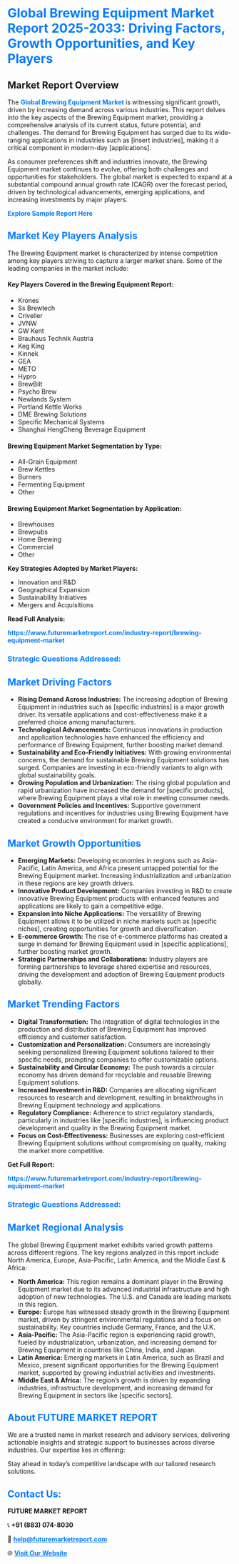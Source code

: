 <h1 style="color: #007BFF;">Global Brewing Equipment Market Report 2025-2033: Driving Factors, Growth Opportunities, and Key Players</h1>

<section id="overview">
<h2>Market Report Overview</h2>
<p>The <a href="https://www.futuremarketreport.com/industry-report/brewing-equipment-market" style="color: #007BFF; text-decoration: none;"><strong>Global Brewing Equipment Market</strong></a> is witnessing significant growth, driven by increasing demand across various industries. This report delves into the key aspects of the Brewing Equipment market, providing a comprehensive analysis of its current status, future potential, and challenges. The demand for Brewing Equipment has surged due to its wide-ranging applications in industries such as [insert industries], making it a critical component in modern-day [applications].</p>
<p>As consumer preferences shift and industries innovate, the Brewing Equipment market continues to evolve, offering both challenges and opportunities for stakeholders. The global market is expected to expand at a substantial compound annual growth rate (CAGR) over the forecast period, driven by technological advancements, emerging applications, and increasing investments by major players.</p>
</section>

<section id="overview">
<p><a href="https://www.futuremarketreport.com/request-sample/reportId=60189" style="color: #007BFF; text-decoration: none;"><strong>Explore Sample Report Here</strong></a></p>
</section>

<section id="key-players">
<h2 style="color: #007BFF;">Market Key Players Analysis</h2>
<p>The Brewing Equipment market is characterized by intense competition among key players striving to capture a larger market share. Some of the leading companies in the market include:</p>
<h4>Key Players Covered in the Brewing Equipment Report:</h4>
<ul><li>Krones</li><li>Ss Brewtech</li><li>Criveller</li><li>JVNW</li><li>GW Kent</li><li>Brauhaus Technik Austria</li><li>Keg King</li><li>Kinnek</li><li>GEA</li><li>METO</li><li>Hypro</li><li>BrewBilt</li><li>Psycho Brew</li><li>Newlands System</li><li>Portland Kettle Works</li><li>DME Brewing Solutions</li><li>Specific Mechanical Systems</li><li>Shanghai HengCheng Beverage Equipment</li></ul>
<h4>Brewing Equipment Market Segmentation by Type:</h4>
<ul><li>All-Grain Equipment</li><li>Brew Kettles</li><li>Burners</li><li>Fermenting Equipment</li><li>Other</li></ul>

<h4>Brewing Equipment Market Segmentation by Application:</h4>
<ul><li>Brewhouses</li><li>Brewpubs</li><li>Home Brewing</li><li>Commercial</li><li>Other</li></ul>
<p><strong>Key Strategies Adopted by Market Players:</strong></p>
<ul>
<li>Innovation and R&D</li>
<li>Geographical Expansion</li>
<li>Sustainability Initiatives</li>
<li>Mergers and Acquisitions</li>
</ul>
</section>

<section>
<p><strong>Read Full Analysis: </strong></p><a href="https://www.futuremarketreport.com/industry-report/brewing-equipment-market" style="color: #007BFF; text-decoration: none;"><strong>https://www.futuremarketreport.com/industry-report/brewing-equipment-market</strong></a>
<h3 style="color: #007BFF;">Strategic Questions Addressed:</h3>
</section>

<section id="driving-factors">
<h2 style="color: #007BFF;">Market Driving Factors</h2>
<ul>
<li><strong>Rising Demand Across Industries:</strong> The increasing adoption of Brewing Equipment in industries such as [specific industries] is a major growth driver. Its versatile applications and cost-effectiveness make it a preferred choice among manufacturers.</li>
<li><strong>Technological Advancements:</strong> Continuous innovations in production and application technologies have enhanced the efficiency and performance of Brewing Equipment, further boosting market demand.</li>
<li><strong>Sustainability and Eco-Friendly Initiatives:</strong> With growing environmental concerns, the demand for sustainable Brewing Equipment solutions has surged. Companies are investing in eco-friendly variants to align with global sustainability goals.</li>
<li><strong>Growing Population and Urbanization:</strong> The rising global population and rapid urbanization have increased the demand for [specific products], where Brewing Equipment plays a vital role in meeting consumer needs.</li>
<li><strong>Government Policies and Incentives:</strong> Supportive government regulations and incentives for industries using Brewing Equipment have created a conducive environment for market growth.</li>
</ul>
</section>

<section id="growth-opportunities">
<h2 style="color: #007BFF;">Market Growth Opportunities</h2>
<ul>
<li><strong>Emerging Markets:</strong> Developing economies in regions such as Asia-Pacific, Latin America, and Africa present untapped potential for the Brewing Equipment market. Increasing industrialization and urbanization in these regions are key growth drivers.</li>
<li><strong>Innovative Product Development:</strong> Companies investing in R&D to create innovative Brewing Equipment products with enhanced features and applications are likely to gain a competitive edge.</li>
<li><strong>Expansion into Niche Applications:</strong> The versatility of Brewing Equipment allows it to be utilized in niche markets such as [specific niches], creating opportunities for growth and diversification.</li>
<li><strong>E-commerce Growth:</strong> The rise of e-commerce platforms has created a surge in demand for Brewing Equipment used in [specific applications], further boosting market growth.</li>
<li><strong>Strategic Partnerships and Collaborations:</strong> Industry players are forming partnerships to leverage shared expertise and resources, driving the development and adoption of Brewing Equipment products globally.</li>
</ul>
</section>

<section id="trending-factors">
<h2 style="color: #007BFF;">Market Trending Factors</h2>
<ul>
<li><strong>Digital Transformation:</strong> The integration of digital technologies in the production and distribution of Brewing Equipment has improved efficiency and customer satisfaction.</li>
<li><strong>Customization and Personalization:</strong> Consumers are increasingly seeking personalized Brewing Equipment solutions tailored to their specific needs, prompting companies to offer customizable options.</li>
<li><strong>Sustainability and Circular Economy:</strong> The push towards a circular economy has driven demand for recyclable and reusable Brewing Equipment solutions.</li>
<li><strong>Increased Investment in R&D:</strong> Companies are allocating significant resources to research and development, resulting in breakthroughs in Brewing Equipment technology and applications.</li>
<li><strong>Regulatory Compliance:</strong> Adherence to strict regulatory standards, particularly in industries like [specific industries], is influencing product development and quality in the Brewing Equipment market.</li>
<li><strong>Focus on Cost-Effectiveness:</strong> Businesses are exploring cost-efficient Brewing Equipment solutions without compromising on quality, making the market more competitive.</li>
</ul>
</section>

<section>
<p><strong>Get Full Report: </strong></p><a href="https://www.futuremarketreport.com/industry-report/brewing-equipment-market" style="color: #007BFF; text-decoration: none;"><strong>https://www.futuremarketreport.com/industry-report/brewing-equipment-market</strong></a>
<h3 style="color: #007BFF;">Strategic Questions Addressed:</h3>
</section>


<section id="regional-analysis">
<h2 style="color: #007BFF;">Market Regional Analysis</h2>
<p>The global Brewing Equipment market exhibits varied growth patterns across different regions. The key regions analyzed in this report include North America, Europe, Asia-Pacific, Latin America, and the Middle East & Africa:</p>
<ul>
<li><strong>North America:</strong> This region remains a dominant player in the Brewing Equipment market due to its advanced industrial infrastructure and high adoption of new technologies. The U.S. and Canada are leading markets in this region.</li>
<li><strong>Europe:</strong> Europe has witnessed steady growth in the Brewing Equipment market, driven by stringent environmental regulations and a focus on sustainability. Key countries include Germany, France, and the U.K.</li>
<li><strong>Asia-Pacific:</strong> The Asia-Pacific region is experiencing rapid growth, fueled by industrialization, urbanization, and increasing demand for Brewing Equipment in countries like China, India, and Japan.</li>
<li><strong>Latin America:</strong> Emerging markets in Latin America, such as Brazil and Mexico, present significant opportunities for the Brewing Equipment market, supported by growing industrial activities and investments.</li>
<li><strong>Middle East & Africa:</strong> The region’s growth is driven by expanding industries, infrastructure development, and increasing demand for Brewing Equipment in sectors like [specific sectors].</li>
</ul>
</section>

<footer>
<h2 style="color: #007BFF;">About FUTURE MARKET REPORT</h2>
<p>We are a trusted name in market research and advisory services, delivering actionable insights and strategic support to businesses across diverse industries. Our expertise lies in offering:</p>

<p>Stay ahead in today’s competitive landscape with our tailored research solutions.</p>

<h2 style="color: #007BFF;">Contact Us:</h2>
<p><strong>FUTURE MARKET REPORT</strong></p>
<p>📞 <strong>+91 (883) 074-8030</strong></p>
<p>📧 <strong><a href="mailto:help@futuremarketreport.com" style="color: #007BFF;">help@futuremarketreport.com</a></strong></p>
<p>🌐 <strong><a href="https://www.futuremarketreport.com/" style="color: #007BFF;">Visit Our Website</a></strong></p>
</footer>